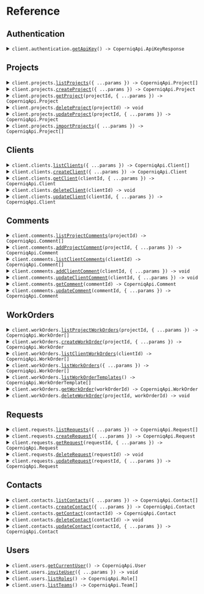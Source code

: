 # Reference

## Authentication

<details><summary><code>client.authentication.<a href="/src/api/resources/authentication/client/Client.ts">getApiKey</a>() -> CoperniqApi.ApiKeyResponse</code></summary>
<dl>
<dd>

#### 📝 Description

<dl>
<dd>

<dl>
<dd>

Obtain an API key using Basic Authentication. This key will be used for all other API requests.

</dd>
</dl>
</dd>
</dl>

#### 🔌 Usage

<dl>
<dd>

<dl>
<dd>

```typescript
await client.authentication.getApiKey();
```

</dd>
</dl>
</dd>
</dl>

#### ⚙️ Parameters

<dl>
<dd>

<dl>
<dd>

**requestOptions:** `Authentication.RequestOptions`

</dd>
</dl>
</dd>
</dl>

</dd>
</dl>
</details>

## Projects

<details><summary><code>client.projects.<a href="/src/api/resources/projects/client/Client.ts">listProjects</a>({ ...params }) -> CoperniqApi.Project[]</code></summary>
<dl>
<dd>

#### 📝 Description

<dl>
<dd>

<dl>
<dd>

Retrieve a paginated list of projects.

Supports:

-   Pagination (`page_size`, `page`)
-   Date filtering (`updated_after`, `updated_before`)
-   Sorting (`order_by`)
-   Field search (`title`, `address`, `primaryName`, `primaryPhone`, `primaryEmail`)
-   Full text search (`q`)
</dd>
</dl>
</dd>
</dl>

#### 🔌 Usage

<dl>
<dd>

<dl>
<dd>

```typescript
await client.projects.listProjects();
```

</dd>
</dl>
</dd>
</dl>

#### ⚙️ Parameters

<dl>
<dd>

<dl>
<dd>

**request:** `CoperniqApi.GetProjectsRequest`

</dd>
</dl>

<dl>
<dd>

**requestOptions:** `Projects.RequestOptions`

</dd>
</dl>
</dd>
</dl>

</dd>
</dl>
</details>

<details><summary><code>client.projects.<a href="/src/api/resources/projects/client/Client.ts">createProject</a>({ ...params }) -> CoperniqApi.Project</code></summary>
<dl>
<dd>

#### 📝 Description

<dl>
<dd>

<dl>
<dd>

Create a new project with required and optional fields.

Required fields:

-   `title`: Project title/name
-   `address`: Project location
-   `trades`: Array of trade types

Optional fields:

-   `clientId`: Link to existing client
-   `workflowId`: Link to workflow
-   `primaryEmail`/`primaryPhone`: Contact information
-   `custom`: Custom fields object

Note: If primaryEmail or primaryPhone is provided, a contact will be automatically created or matched.

</dd>
</dl>
</dd>
</dl>

#### 🔌 Usage

<dl>
<dd>

<dl>
<dd>

```typescript
await client.projects.createProject({
    body: {
        title: "title",
        address: "address",
        trades: ["trades"],
    },
});
```

</dd>
</dl>
</dd>
</dl>

#### ⚙️ Parameters

<dl>
<dd>

<dl>
<dd>

**request:** `CoperniqApi.PostProjectsRequest`

</dd>
</dl>

<dl>
<dd>

**requestOptions:** `Projects.RequestOptions`

</dd>
</dl>
</dd>
</dl>

</dd>
</dl>
</details>

<details><summary><code>client.projects.<a href="/src/api/resources/projects/client/Client.ts">getProject</a>(projectId, { ...params }) -> CoperniqApi.Project</code></summary>
<dl>
<dd>

#### 📝 Description

<dl>
<dd>

<dl>
<dd>

Retrieve a specific project by ID

</dd>
</dl>
</dd>
</dl>

#### 🔌 Usage

<dl>
<dd>

<dl>
<dd>

```typescript
await client.projects.getProject("projectId");
```

</dd>
</dl>
</dd>
</dl>

#### ⚙️ Parameters

<dl>
<dd>

<dl>
<dd>

**projectId:** `string` — Project identifier

</dd>
</dl>

<dl>
<dd>

**request:** `CoperniqApi.GetProjectsProjectIdRequest`

</dd>
</dl>

<dl>
<dd>

**requestOptions:** `Projects.RequestOptions`

</dd>
</dl>
</dd>
</dl>

</dd>
</dl>
</details>

<details><summary><code>client.projects.<a href="/src/api/resources/projects/client/Client.ts">deleteProject</a>(projectId) -> void</code></summary>
<dl>
<dd>

#### 📝 Description

<dl>
<dd>

<dl>
<dd>

Delete a specific project by ID

</dd>
</dl>
</dd>
</dl>

#### 🔌 Usage

<dl>
<dd>

<dl>
<dd>

```typescript
await client.projects.deleteProject("projectId");
```

</dd>
</dl>
</dd>
</dl>

#### ⚙️ Parameters

<dl>
<dd>

<dl>
<dd>

**projectId:** `string` — Project identifier

</dd>
</dl>

<dl>
<dd>

**requestOptions:** `Projects.RequestOptions`

</dd>
</dl>
</dd>
</dl>

</dd>
</dl>
</details>

<details><summary><code>client.projects.<a href="/src/api/resources/projects/client/Client.ts">updateProject</a>(projectId, { ...params }) -> CoperniqApi.Project</code></summary>
<dl>
<dd>

#### 📝 Description

<dl>
<dd>

<dl>
<dd>

Update an existing project. Supports partial updates.

Updatable fields:

-   Standard fields (value, size, status, etc.)
-   Contact information (primaryEmail, primaryPhone)
-   Custom fields (through custom object)

Note: Updates are atomic - either all fields update or none do.

</dd>
</dl>
</dd>
</dl>

#### 🔌 Usage

<dl>
<dd>

<dl>
<dd>

```typescript
await client.projects.updateProject("projectId");
```

</dd>
</dl>
</dd>
</dl>

#### ⚙️ Parameters

<dl>
<dd>

<dl>
<dd>

**projectId:** `string` — Project identifier

</dd>
</dl>

<dl>
<dd>

**request:** `CoperniqApi.ProjectUpdate`

</dd>
</dl>

<dl>
<dd>

**requestOptions:** `Projects.RequestOptions`

</dd>
</dl>
</dd>
</dl>

</dd>
</dl>
</details>

<details><summary><code>client.projects.<a href="/src/api/resources/projects/client/Client.ts">importProjects</a>({ ...params }) -> CoperniqApi.Project[]</code></summary>
<dl>
<dd>

#### 📝 Description

<dl>
<dd>

<dl>
<dd>

Bulk import projects

</dd>
</dl>
</dd>
</dl>

#### 🔌 Usage

<dl>
<dd>

<dl>
<dd>

```typescript
await client.projects.importProjects([
    {
        title: "title",
        address: "address",
        trades: ["trades"],
    },
]);
```

</dd>
</dl>
</dd>
</dl>

#### ⚙️ Parameters

<dl>
<dd>

<dl>
<dd>

**request:** `CoperniqApi.ProjectCreate[]`

</dd>
</dl>

<dl>
<dd>

**requestOptions:** `Projects.RequestOptions`

</dd>
</dl>
</dd>
</dl>

</dd>
</dl>
</details>

## Clients

<details><summary><code>client.clients.<a href="/src/api/resources/clients/client/Client.ts">listClients</a>({ ...params }) -> CoperniqApi.Client[]</code></summary>
<dl>
<dd>

#### 📝 Description

<dl>
<dd>

<dl>
<dd>

Retrieve a paginated list of clients.

Supports:

-   Pagination (`page_size`, `page`)
-   Date filtering (`updated_after`, `updated_before`)
-   Sorting (`order_by`, default: desc)
-   Field search (`title`, `address`, `primaryName`, `primaryPhone`, `primaryEmail`)
-   Full text search (`q`)
</dd>
</dl>
</dd>
</dl>

#### 🔌 Usage

<dl>
<dd>

<dl>
<dd>

```typescript
await client.clients.listClients();
```

</dd>
</dl>
</dd>
</dl>

#### ⚙️ Parameters

<dl>
<dd>

<dl>
<dd>

**request:** `CoperniqApi.GetClientsRequest`

</dd>
</dl>

<dl>
<dd>

**requestOptions:** `Clients.RequestOptions`

</dd>
</dl>
</dd>
</dl>

</dd>
</dl>
</details>

<details><summary><code>client.clients.<a href="/src/api/resources/clients/client/Client.ts">createClient</a>({ ...params }) -> CoperniqApi.Client</code></summary>
<dl>
<dd>

#### 📝 Description

<dl>
<dd>

<dl>
<dd>

Create a new client with required and optional fields.

Required fields:

-   `title`: Client name
-   `address`: Client location

Optional fields:

-   `type`: Client type (RESIDENTIAL/COMMERCIAL)
-   `value`: Client value
-   `size`: Client size
-   `primaryEmail`/`primaryPhone`: Contact information
-   `custom`: Custom fields object

Note: If primaryEmail or primaryPhone is provided, a contact will be automatically created or matched.

</dd>
</dl>
</dd>
</dl>

#### 🔌 Usage

<dl>
<dd>

<dl>
<dd>

```typescript
await client.clients.createClient({
    title: "title",
    address: "address",
});
```

</dd>
</dl>
</dd>
</dl>

#### ⚙️ Parameters

<dl>
<dd>

<dl>
<dd>

**request:** `CoperniqApi.ClientCreate`

</dd>
</dl>

<dl>
<dd>

**requestOptions:** `Clients.RequestOptions`

</dd>
</dl>
</dd>
</dl>

</dd>
</dl>
</details>

<details><summary><code>client.clients.<a href="/src/api/resources/clients/client/Client.ts">getClient</a>(clientId, { ...params }) -> CoperniqApi.Client</code></summary>
<dl>
<dd>

#### 📝 Description

<dl>
<dd>

<dl>
<dd>

Retrieve a specific client by ID

</dd>
</dl>
</dd>
</dl>

#### 🔌 Usage

<dl>
<dd>

<dl>
<dd>

```typescript
await client.clients.getClient("clientId");
```

</dd>
</dl>
</dd>
</dl>

#### ⚙️ Parameters

<dl>
<dd>

<dl>
<dd>

**clientId:** `string` — Client identifier

</dd>
</dl>

<dl>
<dd>

**request:** `CoperniqApi.GetClientsClientIdRequest`

</dd>
</dl>

<dl>
<dd>

**requestOptions:** `Clients.RequestOptions`

</dd>
</dl>
</dd>
</dl>

</dd>
</dl>
</details>

<details><summary><code>client.clients.<a href="/src/api/resources/clients/client/Client.ts">deleteClient</a>(clientId) -> void</code></summary>
<dl>
<dd>

#### 📝 Description

<dl>
<dd>

<dl>
<dd>

Delete a specific client by ID

</dd>
</dl>
</dd>
</dl>

#### 🔌 Usage

<dl>
<dd>

<dl>
<dd>

```typescript
await client.clients.deleteClient("clientId");
```

</dd>
</dl>
</dd>
</dl>

#### ⚙️ Parameters

<dl>
<dd>

<dl>
<dd>

**clientId:** `string` — Client identifier

</dd>
</dl>

<dl>
<dd>

**requestOptions:** `Clients.RequestOptions`

</dd>
</dl>
</dd>
</dl>

</dd>
</dl>
</details>

<details><summary><code>client.clients.<a href="/src/api/resources/clients/client/Client.ts">updateClient</a>(clientId, { ...params }) -> CoperniqApi.Client</code></summary>
<dl>
<dd>

#### 📝 Description

<dl>
<dd>

<dl>
<dd>

Update an existing client. Supports partial updates.

Updatable fields:

-   Standard fields (value, size, type, etc.)
-   Contact information (primaryEmail, primaryPhone)
-   Custom fields (through custom object)

Note: Updates are atomic - either all fields update or none do.

</dd>
</dl>
</dd>
</dl>

#### 🔌 Usage

<dl>
<dd>

<dl>
<dd>

```typescript
await client.clients.updateClient("clientId", {
    body: {
        key: "value",
    },
});
```

</dd>
</dl>
</dd>
</dl>

#### ⚙️ Parameters

<dl>
<dd>

<dl>
<dd>

**clientId:** `string` — Client identifier

</dd>
</dl>

<dl>
<dd>

**request:** `CoperniqApi.PatchClientsClientIdRequest`

</dd>
</dl>

<dl>
<dd>

**requestOptions:** `Clients.RequestOptions`

</dd>
</dl>
</dd>
</dl>

</dd>
</dl>
</details>

## Comments

<details><summary><code>client.comments.<a href="/src/api/resources/comments/client/Client.ts">listProjectComments</a>(projectId) -> CoperniqApi.Comment[]</code></summary>
<dl>
<dd>

#### 📝 Description

<dl>
<dd>

<dl>
<dd>

Retrieve comments for a specific project

</dd>
</dl>
</dd>
</dl>

#### 🔌 Usage

<dl>
<dd>

<dl>
<dd>

```typescript
await client.comments.listProjectComments("projectId");
```

</dd>
</dl>
</dd>
</dl>

#### ⚙️ Parameters

<dl>
<dd>

<dl>
<dd>

**projectId:** `string` — Project identifier

</dd>
</dl>

<dl>
<dd>

**requestOptions:** `Comments.RequestOptions`

</dd>
</dl>
</dd>
</dl>

</dd>
</dl>
</details>

<details><summary><code>client.comments.<a href="/src/api/resources/comments/client/Client.ts">addProjectComment</a>(projectId, { ...params }) -> CoperniqApi.Comment</code></summary>
<dl>
<dd>

#### 📝 Description

<dl>
<dd>

<dl>
<dd>

Add a new comment to a project

</dd>
</dl>
</dd>
</dl>

#### 🔌 Usage

<dl>
<dd>

<dl>
<dd>

```typescript
await client.comments.addProjectComment("projectId", {
    body: "body",
});
```

</dd>
</dl>
</dd>
</dl>

#### ⚙️ Parameters

<dl>
<dd>

<dl>
<dd>

**projectId:** `string` — Project identifier

</dd>
</dl>

<dl>
<dd>

**request:** `CoperniqApi.CommentCreate`

</dd>
</dl>

<dl>
<dd>

**requestOptions:** `Comments.RequestOptions`

</dd>
</dl>
</dd>
</dl>

</dd>
</dl>
</details>

<details><summary><code>client.comments.<a href="/src/api/resources/comments/client/Client.ts">listClientComments</a>(clientId) -> CoperniqApi.Comment[]</code></summary>
<dl>
<dd>

#### 📝 Description

<dl>
<dd>

<dl>
<dd>

Retrieve comments for a specific client

</dd>
</dl>
</dd>
</dl>

#### 🔌 Usage

<dl>
<dd>

<dl>
<dd>

```typescript
await client.comments.listClientComments(1);
```

</dd>
</dl>
</dd>
</dl>

#### ⚙️ Parameters

<dl>
<dd>

<dl>
<dd>

**clientId:** `number`

</dd>
</dl>

<dl>
<dd>

**requestOptions:** `Comments.RequestOptions`

</dd>
</dl>
</dd>
</dl>

</dd>
</dl>
</details>

<details><summary><code>client.comments.<a href="/src/api/resources/comments/client/Client.ts">addClientComment</a>(clientId, { ...params }) -> void</code></summary>
<dl>
<dd>

#### 📝 Description

<dl>
<dd>

<dl>
<dd>

Add a new comment to a client

</dd>
</dl>
</dd>
</dl>

#### 🔌 Usage

<dl>
<dd>

<dl>
<dd>

```typescript
await client.comments.addClientComment(1, {
    body: "body",
});
```

</dd>
</dl>
</dd>
</dl>

#### ⚙️ Parameters

<dl>
<dd>

<dl>
<dd>

**clientId:** `number`

</dd>
</dl>

<dl>
<dd>

**request:** `CoperniqApi.CommentCreate`

</dd>
</dl>

<dl>
<dd>

**requestOptions:** `Comments.RequestOptions`

</dd>
</dl>
</dd>
</dl>

</dd>
</dl>
</details>

<details><summary><code>client.comments.<a href="/src/api/resources/comments/client/Client.ts">updateClientComment</a>(clientId, { ...params }) -> void</code></summary>
<dl>
<dd>

#### 📝 Description

<dl>
<dd>

<dl>
<dd>

Update an existing client comment

</dd>
</dl>
</dd>
</dl>

#### 🔌 Usage

<dl>
<dd>

<dl>
<dd>

```typescript
await client.comments.updateClientComment(1, {
    body: "body",
});
```

</dd>
</dl>
</dd>
</dl>

#### ⚙️ Parameters

<dl>
<dd>

<dl>
<dd>

**clientId:** `number`

</dd>
</dl>

<dl>
<dd>

**request:** `CoperniqApi.CommentUpdate`

</dd>
</dl>

<dl>
<dd>

**requestOptions:** `Comments.RequestOptions`

</dd>
</dl>
</dd>
</dl>

</dd>
</dl>
</details>

<details><summary><code>client.comments.<a href="/src/api/resources/comments/client/Client.ts">getComment</a>(commentId) -> CoperniqApi.Comment</code></summary>
<dl>
<dd>

#### 📝 Description

<dl>
<dd>

<dl>
<dd>

Retrieve a specific comment by ID

</dd>
</dl>
</dd>
</dl>

#### 🔌 Usage

<dl>
<dd>

<dl>
<dd>

```typescript
await client.comments.getComment("commentId");
```

</dd>
</dl>
</dd>
</dl>

#### ⚙️ Parameters

<dl>
<dd>

<dl>
<dd>

**commentId:** `string` — Comment identifier

</dd>
</dl>

<dl>
<dd>

**requestOptions:** `Comments.RequestOptions`

</dd>
</dl>
</dd>
</dl>

</dd>
</dl>
</details>

<details><summary><code>client.comments.<a href="/src/api/resources/comments/client/Client.ts">updateComment</a>(commentId, { ...params }) -> CoperniqApi.Comment</code></summary>
<dl>
<dd>

#### 📝 Description

<dl>
<dd>

<dl>
<dd>

Update an existing comment

</dd>
</dl>
</dd>
</dl>

#### 🔌 Usage

<dl>
<dd>

<dl>
<dd>

```typescript
await client.comments.updateComment("commentId", {
    body: "body",
});
```

</dd>
</dl>
</dd>
</dl>

#### ⚙️ Parameters

<dl>
<dd>

<dl>
<dd>

**commentId:** `string` — Comment identifier

</dd>
</dl>

<dl>
<dd>

**request:** `CoperniqApi.CommentUpdate`

</dd>
</dl>

<dl>
<dd>

**requestOptions:** `Comments.RequestOptions`

</dd>
</dl>
</dd>
</dl>

</dd>
</dl>
</details>

## WorkOrders

<details><summary><code>client.workOrders.<a href="/src/api/resources/workOrders/client/Client.ts">listProjectWorkOrders</a>(projectId, { ...params }) -> CoperniqApi.WorkOrder[]</code></summary>
<dl>
<dd>

#### 📝 Description

<dl>
<dd>

<dl>
<dd>

Retrieve work orders for a specific project.

Supports:

-   Pagination (`page_size`, `page`)
-   Date filtering (`updated_after`, `updated_before`)
-   Sorting (`order_by`)
</dd>
</dl>
</dd>
</dl>

#### 🔌 Usage

<dl>
<dd>

<dl>
<dd>

```typescript
await client.workOrders.listProjectWorkOrders("projectId");
```

</dd>
</dl>
</dd>
</dl>

#### ⚙️ Parameters

<dl>
<dd>

<dl>
<dd>

**projectId:** `string` — Project identifier

</dd>
</dl>

<dl>
<dd>

**request:** `CoperniqApi.GetProjectsProjectIdWorkOrdersRequest`

</dd>
</dl>

<dl>
<dd>

**requestOptions:** `WorkOrders.RequestOptions`

</dd>
</dl>
</dd>
</dl>

</dd>
</dl>
</details>

<details><summary><code>client.workOrders.<a href="/src/api/resources/workOrders/client/Client.ts">createWorkOrder</a>(projectId, { ...params }) -> CoperniqApi.WorkOrder</code></summary>
<dl>
<dd>

#### 📝 Description

<dl>
<dd>

<dl>
<dd>

Create a new work order in a project.

Required fields:

-   `templateId`: Work order template to use
-   `title`: Work order title
</dd>
</dl>
</dd>
</dl>

#### 🔌 Usage

<dl>
<dd>

<dl>
<dd>

```typescript
await client.workOrders.createWorkOrder("projectId", {
    templateId: "templateId",
    title: "title",
});
```

</dd>
</dl>
</dd>
</dl>

#### ⚙️ Parameters

<dl>
<dd>

<dl>
<dd>

**projectId:** `string` — Project identifier

</dd>
</dl>

<dl>
<dd>

**request:** `CoperniqApi.PostProjectsProjectIdWorkOrdersRequest`

</dd>
</dl>

<dl>
<dd>

**requestOptions:** `WorkOrders.RequestOptions`

</dd>
</dl>
</dd>
</dl>

</dd>
</dl>
</details>

<details><summary><code>client.workOrders.<a href="/src/api/resources/workOrders/client/Client.ts">listClientWorkOrders</a>(clientId) -> CoperniqApi.WorkOrder[]</code></summary>
<dl>
<dd>

#### 📝 Description

<dl>
<dd>

<dl>
<dd>

Retrieve work orders for a specific client

</dd>
</dl>
</dd>
</dl>

#### 🔌 Usage

<dl>
<dd>

<dl>
<dd>

```typescript
await client.workOrders.listClientWorkOrders(1);
```

</dd>
</dl>
</dd>
</dl>

#### ⚙️ Parameters

<dl>
<dd>

<dl>
<dd>

**clientId:** `number`

</dd>
</dl>

<dl>
<dd>

**requestOptions:** `WorkOrders.RequestOptions`

</dd>
</dl>
</dd>
</dl>

</dd>
</dl>
</details>

<details><summary><code>client.workOrders.<a href="/src/api/resources/workOrders/client/Client.ts">listWorkOrders</a>({ ...params }) -> CoperniqApi.WorkOrder[]</code></summary>
<dl>
<dd>

#### 📝 Description

<dl>
<dd>

<dl>
<dd>

Retrieve a paginated list of work orders across all projects.

Supports:

-   Pagination (`page_size`, `page`)
-   Date filtering (`updated_after`, `updated_before`)
-   Sorting (`order_by`)
</dd>
</dl>
</dd>
</dl>

#### 🔌 Usage

<dl>
<dd>

<dl>
<dd>

```typescript
await client.workOrders.listWorkOrders();
```

</dd>
</dl>
</dd>
</dl>

#### ⚙️ Parameters

<dl>
<dd>

<dl>
<dd>

**request:** `CoperniqApi.GetWorkOrdersRequest`

</dd>
</dl>

<dl>
<dd>

**requestOptions:** `WorkOrders.RequestOptions`

</dd>
</dl>
</dd>
</dl>

</dd>
</dl>
</details>

<details><summary><code>client.workOrders.<a href="/src/api/resources/workOrders/client/Client.ts">listWorkOrderTemplates</a>() -> CoperniqApi.WorkOrderTemplate[]</code></summary>
<dl>
<dd>

#### 📝 Description

<dl>
<dd>

<dl>
<dd>

Retrieve available work order templates

</dd>
</dl>
</dd>
</dl>

#### 🔌 Usage

<dl>
<dd>

<dl>
<dd>

```typescript
await client.workOrders.listWorkOrderTemplates();
```

</dd>
</dl>
</dd>
</dl>

#### ⚙️ Parameters

<dl>
<dd>

<dl>
<dd>

**requestOptions:** `WorkOrders.RequestOptions`

</dd>
</dl>
</dd>
</dl>

</dd>
</dl>
</details>

<details><summary><code>client.workOrders.<a href="/src/api/resources/workOrders/client/Client.ts">getWorkOrder</a>(workOrderId) -> CoperniqApi.WorkOrder</code></summary>
<dl>
<dd>

#### 📝 Description

<dl>
<dd>

<dl>
<dd>

Retrieve a specific work order by ID

</dd>
</dl>
</dd>
</dl>

#### 🔌 Usage

<dl>
<dd>

<dl>
<dd>

```typescript
await client.workOrders.getWorkOrder("workOrderId");
```

</dd>
</dl>
</dd>
</dl>

#### ⚙️ Parameters

<dl>
<dd>

<dl>
<dd>

**workOrderId:** `string` — Work order identifier

</dd>
</dl>

<dl>
<dd>

**requestOptions:** `WorkOrders.RequestOptions`

</dd>
</dl>
</dd>
</dl>

</dd>
</dl>
</details>

<details><summary><code>client.workOrders.<a href="/src/api/resources/workOrders/client/Client.ts">deleteWorkOrder</a>(projectId, workOrderId) -> void</code></summary>
<dl>
<dd>

#### 📝 Description

<dl>
<dd>

<dl>
<dd>

Delete a specific work order from a project

</dd>
</dl>
</dd>
</dl>

#### 🔌 Usage

<dl>
<dd>

<dl>
<dd>

```typescript
await client.workOrders.deleteWorkOrder(1, 1);
```

</dd>
</dl>
</dd>
</dl>

#### ⚙️ Parameters

<dl>
<dd>

<dl>
<dd>

**projectId:** `number` — ID of the project containing the work order

</dd>
</dl>

<dl>
<dd>

**workOrderId:** `number` — ID of the work order to delete

</dd>
</dl>

<dl>
<dd>

**requestOptions:** `WorkOrders.RequestOptions`

</dd>
</dl>
</dd>
</dl>

</dd>
</dl>
</details>

## Requests

<details><summary><code>client.requests.<a href="/src/api/resources/requests/client/Client.ts">listRequests</a>({ ...params }) -> CoperniqApi.Request[]</code></summary>
<dl>
<dd>

#### 📝 Description

<dl>
<dd>

<dl>
<dd>

Retrieve a paginated list of requests.

Supports:

-   Pagination (`page_size`, `page`)
-   Date filtering (`updated_after`, `updated_before`)
-   Sorting (`order_by`, default: desc)
-   Field search (`title`, `address`, `primaryName`, `primaryPhone`, `primaryEmail`)
-   Full text search (`q`)
</dd>
</dl>
</dd>
</dl>

#### 🔌 Usage

<dl>
<dd>

<dl>
<dd>

```typescript
await client.requests.listRequests();
```

</dd>
</dl>
</dd>
</dl>

#### ⚙️ Parameters

<dl>
<dd>

<dl>
<dd>

**request:** `CoperniqApi.GetRequestsRequest`

</dd>
</dl>

<dl>
<dd>

**requestOptions:** `Requests.RequestOptions`

</dd>
</dl>
</dd>
</dl>

</dd>
</dl>
</details>

<details><summary><code>client.requests.<a href="/src/api/resources/requests/client/Client.ts">createRequest</a>({ ...params }) -> CoperniqApi.Request</code></summary>
<dl>
<dd>

#### 📝 Description

<dl>
<dd>

<dl>
<dd>

Create a new request with required and optional fields.

Required fields:

-   `title`: Request title/name
-   `address`: Request location
-   `trades`: Array of trade types

Optional fields:

-   `clientId`: Link to existing client
-   `workflowId`: Link to workflow
-   `value`: Request value
-   `size`: Request size
-   `confidence`: Confidence score (0-100)
-   `primaryEmail`/`primaryPhone`: Contact information
-   `custom`: Custom fields object

Note: If primaryEmail or primaryPhone is provided, a contact will be automatically created or matched.

</dd>
</dl>
</dd>
</dl>

#### 🔌 Usage

<dl>
<dd>

<dl>
<dd>

```typescript
await client.requests.createRequest({
    body: {
        key: "value",
    },
});
```

</dd>
</dl>
</dd>
</dl>

#### ⚙️ Parameters

<dl>
<dd>

<dl>
<dd>

**request:** `CoperniqApi.PostRequestsRequest`

</dd>
</dl>

<dl>
<dd>

**requestOptions:** `Requests.RequestOptions`

</dd>
</dl>
</dd>
</dl>

</dd>
</dl>
</details>

<details><summary><code>client.requests.<a href="/src/api/resources/requests/client/Client.ts">getRequest</a>(requestId, { ...params }) -> CoperniqApi.Request</code></summary>
<dl>
<dd>

#### 📝 Description

<dl>
<dd>

<dl>
<dd>

Retrieve a specific request by ID

</dd>
</dl>
</dd>
</dl>

#### 🔌 Usage

<dl>
<dd>

<dl>
<dd>

```typescript
await client.requests.getRequest("requestId");
```

</dd>
</dl>
</dd>
</dl>

#### ⚙️ Parameters

<dl>
<dd>

<dl>
<dd>

**requestId:** `string` — Request identifier

</dd>
</dl>

<dl>
<dd>

**request:** `CoperniqApi.GetRequestsRequestIdRequest`

</dd>
</dl>

<dl>
<dd>

**requestOptions:** `Requests.RequestOptions`

</dd>
</dl>
</dd>
</dl>

</dd>
</dl>
</details>

<details><summary><code>client.requests.<a href="/src/api/resources/requests/client/Client.ts">deleteRequest</a>(requestId) -> void</code></summary>
<dl>
<dd>

#### 📝 Description

<dl>
<dd>

<dl>
<dd>

Delete a specific request by ID

</dd>
</dl>
</dd>
</dl>

#### 🔌 Usage

<dl>
<dd>

<dl>
<dd>

```typescript
await client.requests.deleteRequest("requestId");
```

</dd>
</dl>
</dd>
</dl>

#### ⚙️ Parameters

<dl>
<dd>

<dl>
<dd>

**requestId:** `string` — Request identifier

</dd>
</dl>

<dl>
<dd>

**requestOptions:** `Requests.RequestOptions`

</dd>
</dl>
</dd>
</dl>

</dd>
</dl>
</details>

<details><summary><code>client.requests.<a href="/src/api/resources/requests/client/Client.ts">updateRequest</a>(requestId, { ...params }) -> CoperniqApi.Request</code></summary>
<dl>
<dd>

#### 📝 Description

<dl>
<dd>

<dl>
<dd>

Update an existing request. Supports partial updates.

Updatable fields:

-   Standard fields (value, size, status, confidence, etc.)
-   Contact information (primaryEmail, primaryPhone)
-   Custom fields (through custom object)

Note: Updates are atomic - either all fields update or none do.

</dd>
</dl>
</dd>
</dl>

#### 🔌 Usage

<dl>
<dd>

<dl>
<dd>

```typescript
await client.requests.updateRequest("requestId", {
    body: {
        key: "value",
    },
});
```

</dd>
</dl>
</dd>
</dl>

#### ⚙️ Parameters

<dl>
<dd>

<dl>
<dd>

**requestId:** `string` — Request identifier

</dd>
</dl>

<dl>
<dd>

**request:** `CoperniqApi.PatchRequestsRequestIdRequest`

</dd>
</dl>

<dl>
<dd>

**requestOptions:** `Requests.RequestOptions`

</dd>
</dl>
</dd>
</dl>

</dd>
</dl>
</details>

## Contacts

<details><summary><code>client.contacts.<a href="/src/api/resources/contacts/client/Client.ts">listContacts</a>({ ...params }) -> CoperniqApi.Contact[]</code></summary>
<dl>
<dd>

#### 📝 Description

<dl>
<dd>

<dl>
<dd>

Retrieve a paginated list of contacts.

Supports:

-   Pagination (`page_size`, `page`)
-   Date filtering (`updated_after`, `updated_before`)
-   Sorting (`order_by`)
</dd>
</dl>
</dd>
</dl>

#### 🔌 Usage

<dl>
<dd>

<dl>
<dd>

```typescript
await client.contacts.listContacts();
```

</dd>
</dl>
</dd>
</dl>

#### ⚙️ Parameters

<dl>
<dd>

<dl>
<dd>

**request:** `CoperniqApi.GetContactsRequest`

</dd>
</dl>

<dl>
<dd>

**requestOptions:** `Contacts.RequestOptions`

</dd>
</dl>
</dd>
</dl>

</dd>
</dl>
</details>

<details><summary><code>client.contacts.<a href="/src/api/resources/contacts/client/Client.ts">createContact</a>({ ...params }) -> CoperniqApi.Contact</code></summary>
<dl>
<dd>

#### 📝 Description

<dl>
<dd>

<dl>
<dd>

Create a new contact.

Required fields:

-   `firstName`: Contact's first name
-   `lastName`: Contact's last name

Optional fields:

-   `email`: Contact's email address
-   `phone`: Contact's phone number
</dd>
</dl>
</dd>
</dl>

#### 🔌 Usage

<dl>
<dd>

<dl>
<dd>

```typescript
await client.contacts.createContact({
    firstName: "firstName",
    lastName: "lastName",
});
```

</dd>
</dl>
</dd>
</dl>

#### ⚙️ Parameters

<dl>
<dd>

<dl>
<dd>

**request:** `CoperniqApi.ContactCreate`

</dd>
</dl>

<dl>
<dd>

**requestOptions:** `Contacts.RequestOptions`

</dd>
</dl>
</dd>
</dl>

</dd>
</dl>
</details>

<details><summary><code>client.contacts.<a href="/src/api/resources/contacts/client/Client.ts">getContact</a>(contactId) -> CoperniqApi.Contact</code></summary>
<dl>
<dd>

#### 📝 Description

<dl>
<dd>

<dl>
<dd>

Retrieve a specific contact by ID

</dd>
</dl>
</dd>
</dl>

#### 🔌 Usage

<dl>
<dd>

<dl>
<dd>

```typescript
await client.contacts.getContact("contactId");
```

</dd>
</dl>
</dd>
</dl>

#### ⚙️ Parameters

<dl>
<dd>

<dl>
<dd>

**contactId:** `string` — Contact identifier

</dd>
</dl>

<dl>
<dd>

**requestOptions:** `Contacts.RequestOptions`

</dd>
</dl>
</dd>
</dl>

</dd>
</dl>
</details>

<details><summary><code>client.contacts.<a href="/src/api/resources/contacts/client/Client.ts">deleteContact</a>(contactId) -> void</code></summary>
<dl>
<dd>

#### 📝 Description

<dl>
<dd>

<dl>
<dd>

Delete a specific contact by ID

</dd>
</dl>
</dd>
</dl>

#### 🔌 Usage

<dl>
<dd>

<dl>
<dd>

```typescript
await client.contacts.deleteContact("contactId");
```

</dd>
</dl>
</dd>
</dl>

#### ⚙️ Parameters

<dl>
<dd>

<dl>
<dd>

**contactId:** `string` — Contact identifier

</dd>
</dl>

<dl>
<dd>

**requestOptions:** `Contacts.RequestOptions`

</dd>
</dl>
</dd>
</dl>

</dd>
</dl>
</details>

<details><summary><code>client.contacts.<a href="/src/api/resources/contacts/client/Client.ts">updateContact</a>(contactId, { ...params }) -> CoperniqApi.Contact</code></summary>
<dl>
<dd>

#### 📝 Description

<dl>
<dd>

<dl>
<dd>

Update an existing contact. Supports partial updates.

Updatable fields:

-   `firstName`: Contact's first name
-   `lastName`: Contact's last name
-   `email`: Contact's email address
-   `phone`: Contact's phone number
</dd>
</dl>
</dd>
</dl>

#### 🔌 Usage

<dl>
<dd>

<dl>
<dd>

```typescript
await client.contacts.updateContact("contactId");
```

</dd>
</dl>
</dd>
</dl>

#### ⚙️ Parameters

<dl>
<dd>

<dl>
<dd>

**contactId:** `string` — Contact identifier

</dd>
</dl>

<dl>
<dd>

**request:** `CoperniqApi.ContactUpdate`

</dd>
</dl>

<dl>
<dd>

**requestOptions:** `Contacts.RequestOptions`

</dd>
</dl>
</dd>
</dl>

</dd>
</dl>
</details>

## Users

<details><summary><code>client.users.<a href="/src/api/resources/users/client/Client.ts">getCurrentUser</a>() -> CoperniqApi.User</code></summary>
<dl>
<dd>

#### 📝 Description

<dl>
<dd>

<dl>
<dd>

Retrieve details of the current authenticated user

</dd>
</dl>
</dd>
</dl>

#### 🔌 Usage

<dl>
<dd>

<dl>
<dd>

```typescript
await client.users.getCurrentUser();
```

</dd>
</dl>
</dd>
</dl>

#### ⚙️ Parameters

<dl>
<dd>

<dl>
<dd>

**requestOptions:** `Users.RequestOptions`

</dd>
</dl>
</dd>
</dl>

</dd>
</dl>
</details>

<details><summary><code>client.users.<a href="/src/api/resources/users/client/Client.ts">inviteUser</a>({ ...params }) -> void</code></summary>
<dl>
<dd>

#### 📝 Description

<dl>
<dd>

<dl>
<dd>

Invite a new user to the organization

</dd>
</dl>
</dd>
</dl>

#### 🔌 Usage

<dl>
<dd>

<dl>
<dd>

```typescript
await client.users.inviteUser({
    email: "email",
    roleId: "roleId",
});
```

</dd>
</dl>
</dd>
</dl>

#### ⚙️ Parameters

<dl>
<dd>

<dl>
<dd>

**request:** `CoperniqApi.UserInvite`

</dd>
</dl>

<dl>
<dd>

**requestOptions:** `Users.RequestOptions`

</dd>
</dl>
</dd>
</dl>

</dd>
</dl>
</details>

<details><summary><code>client.users.<a href="/src/api/resources/users/client/Client.ts">listRoles</a>() -> CoperniqApi.Role[]</code></summary>
<dl>
<dd>

#### 📝 Description

<dl>
<dd>

<dl>
<dd>

Retrieve available user roles

</dd>
</dl>
</dd>
</dl>

#### 🔌 Usage

<dl>
<dd>

<dl>
<dd>

```typescript
await client.users.listRoles();
```

</dd>
</dl>
</dd>
</dl>

#### ⚙️ Parameters

<dl>
<dd>

<dl>
<dd>

**requestOptions:** `Users.RequestOptions`

</dd>
</dl>
</dd>
</dl>

</dd>
</dl>
</details>

<details><summary><code>client.users.<a href="/src/api/resources/users/client/Client.ts">listTeams</a>() -> CoperniqApi.Team[]</code></summary>
<dl>
<dd>

#### 📝 Description

<dl>
<dd>

<dl>
<dd>

Retrieve available teams

</dd>
</dl>
</dd>
</dl>

#### 🔌 Usage

<dl>
<dd>

<dl>
<dd>

```typescript
await client.users.listTeams();
```

</dd>
</dl>
</dd>
</dl>

#### ⚙️ Parameters

<dl>
<dd>

<dl>
<dd>

**requestOptions:** `Users.RequestOptions`

</dd>
</dl>
</dd>
</dl>

</dd>
</dl>
</details>
